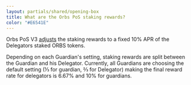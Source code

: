 ```yaml
---
layout: partials/shared/opening-box
title: What are the Orbs PoS staking rewards?
color: "#E6541E"
---
```


Orbs PoS V3 [adjusts](https://www.orbs.com/PolygonStakingDate/) the staking rewards to a fixed 10% APR of the Delegators staked ORBS tokens.

Depending on each Guardian's setting, staking rewards are split between the Guardian and his Delegator. Currently, all Guardians are choosing the default setting (⅓ for guardian, ⅔ for Delegator) making the final reward rate for delegators is 6.67% and 10% for guardians.
